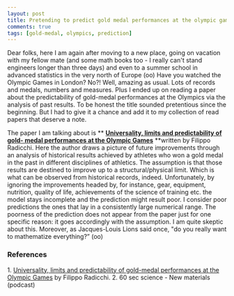 ```yaml
---
layout: post
title: Pretending to predict gold medal performances at the olympic games
comments: true
tags: [gold-medal, olympics, prediction]
---
```


Dear folks, here I am again after moving to a new place, going on vacation
with my fellow mate (and some math books too - I really can't stand engineers
longer than three days) and even to a summer school in advanced statistics in
the very north of Europe (oo) Have you watched the Olympic Games in London?
No?! Well, amazing as usual. Lots of records and medals, numbers and measures.
Plus I ended up on reading a paper about the predictability of gold-medal
performances at the Olympics via the analysis of past results. To be honest
the title sounded pretentious since the beginning. But I had to give it a
chance and add it to my collection of read papers that deserve a note.

The paper
I am talking about is ** **[Universality, limits and predictability of gold-
medal performances at the Olympic
Games](http://www.plosone.org/article/info%3Adoi%2F10.1371%2Fjournal.pone.0040335)**
**written by Filippo Radicchi. Here the author draws a picture of future
improvements through an analysis of historical results achieved by athletes
who won a gold medal in the past in different disciplines of athletics. The
assumption is that those results are destined to improve up to a
structural/physical limit. Which is what can be observed from historical
records, indeed. Unfortunately, by ignoring the improvements headed by, for
instance, gear, equipment, nutrition, quality of life, achievements of the
science of training etc. the model stays incomplete and the prediction might
result poor. I consider poor predictions the ones that lay in a consistently
large numerical range. The poorness of the prediction does not appear from the
paper just for one specific reason: it goes accordingly with the assumption. I
am quite skeptic about this. Moreover, as Jacques-Louis Lions said once, "do
you really want to mathematize everything?” (oo)  

### References

1. [Universality, limits and predictability of gold-medal performances at the
Olympic
Games](http://www.plosone.org/article/info%3Adoi%2F10.1371%2Fjournal.pone.0040335)
by Filippo Radicchi. 2. 60 sec science - New materials (podcast)

